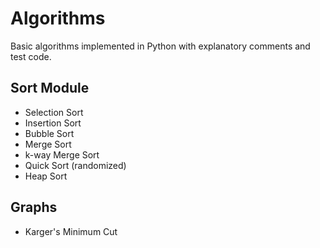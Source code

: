 # Algorithms
Basic algorithms implemented in Python with explanatory comments and test code.

## Sort Module
- Selection Sort
- Insertion Sort
- Bubble Sort
- Merge Sort
- k-way Merge Sort
- Quick Sort (randomized)
- Heap Sort

## Graphs
- Karger's Minimum Cut
